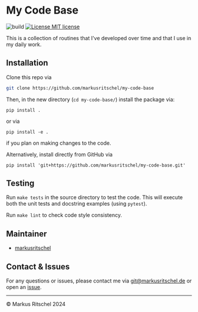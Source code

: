 # My Code Base

![build](https://github.com/markusritschel/my-code-base/workflows/build/badge.svg)
[![License MIT license](https://img.shields.io/github/license/markusritschel/my-code-base)](./LICENSE)


This is a collection of routines that I've developed over time and that I use in my daily work.


## Installation
Clone this repo via
```bash
git clone https://github.com/markusritschel/my-code-base
```
Then, in the new directory (`cd my-code-base/`) install the package via:
```
pip install .
```
or via
```
pip install -e .
```
if you plan on making changes to the code.

Alternatively, install directly from GitHub via
```
pip install 'git+https://github.com/markusritschel/my-code-base.git'
```

## Testing
Run `make tests` in the source directory to test the code.
This will execute both the unit tests and docstring examples (using `pytest`).

Run `make lint` to check code style consistency.



## Maintainer
- [markusritschel](https://github.com/markusritschel)


## Contact & Issues
For any questions or issues, please contact me via git@markusritschel.de or open an [issue](https://github.com/markusritschel/my-code-base/issues).


---
&copy; Markus Ritschel 2024
